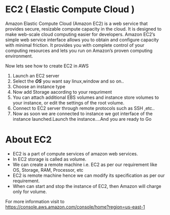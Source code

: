 # EC2 ( Elastic Compute Cloud )
Amazon Elastic Compute Cloud (Amazon EC2) is a web service that provides secure, resizable compute capacity in the cloud. It is designed to make web-scale cloud computing easier for developers. Amazon EC2’s simple web service interface allows you to obtain and configure capacity with minimal friction. It provides you with complete control of your computing resources and lets you run on Amazon’s proven computing environment.

Now lets see how to create EC2 in AWS
1. Launch an EC2 server
2. Select the _**OS**_ you want say linux,window and so on..
3. Choose an instance type
4. Now add Storage aacording to your requriment
5. You can attach additional EBS volumes and instance store volumes to your instance, or edit the settings of the root volume.
6. Connect to EC2 server through remote protocols such as SSH ,etc..
7. Now as soon we are connected to instance we got interface of the instance launched.Launch the instance....And you are ready to Go

# About EC2

* EC2 is a part of compute services of amazon web services.
* In EC2 storage is called as volume.
* We can create a remote machine i.e. EC2 as per our requirement like OS, Storage, RAM, Processor, etc
* EC2 is remote machine hence we can modify its specification as per our requirement.
* When can start and stop the instance of EC2, then Amazon will charge only for volume.

For more information visit to <https://console.aws.amazon.com/console/home?region=us-east-1>


